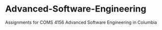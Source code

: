 # Advanced-Software-Engineering
Assignments for COMS 4156 Advanced Software Engineering in Columbia

